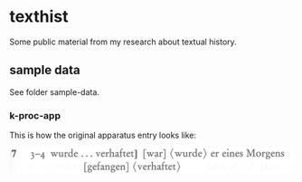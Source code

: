 # texthist

Some public material from my research about textual history. 

## sample data
See folder sample-data.

### k-proc-app
This is how the original apparatus entry looks like:

![grafik](https://github.com/gerritbruening/texthist/blob/master/sample-data/img/k-app_7%2C3-4.PNG)
